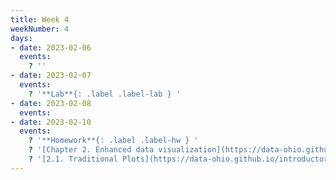 ```yaml
---
title: Week 4
weekNumber: 4
days:
- date: 2023-02-06
  events:
    ? ''
- date: 2023-02-07
  events:
    ? '**Lab**{: .label .label-lab } '
- date: 2023-02-08
  events:
- date: 2023-02-10
  events:
    ? '**Homework**{: .label .label-hw } '
    ? '[Chapter 2. Enhanced data visualization](https://data-ohio.github.io/introductory-data-science/2/2_visualization.html)'
    ? '[2.1. Traditional Plots](https://data-ohio.github.io/introductory-data-science/2/1/2_1_traditional_plots.html)'
---
```




